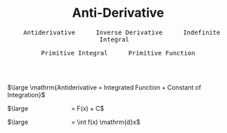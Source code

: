 
<div align = center>

# Anti-Derivative

<kbd>  Antiderivative  </kbd>  
<kbd>  Inverse Derivative  </kbd>  
<kbd>  Indefinite Integral  </kbd>

<kbd>  Primitive Integral  </kbd>  
<kbd>  Primitive Function  </kbd>

<br>
<br>

</div>

$\large \mathrm{Antiderivative = Integrated Function + Constant of Integration}$

$\large                            = F(x) + C$

$\large                            = \int f(x) \mathrm{d}x$

<br>
